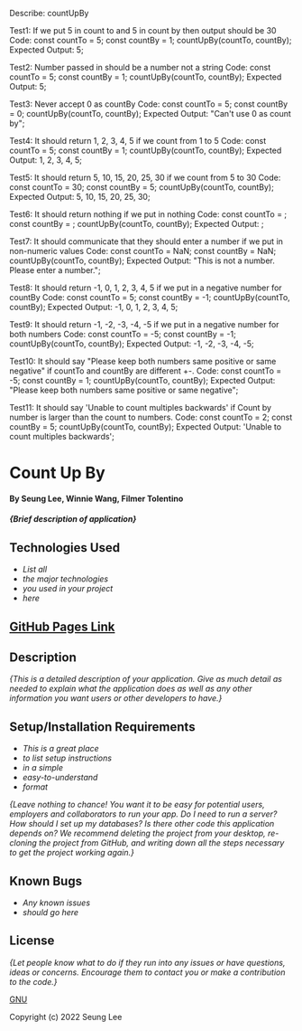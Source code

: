 Describe: countUpBy

Test1: If we put 5 in count to and 5 in count by then output should be 30
Code:
const countTo = 5;
const countBy = 1;
countUpBy(countTo, countBy);
Expected Output: 5;

Test2: Number passed in should be a number not a string
Code:
const countTo = 5;
const countBy = 1;
countUpBy(countTo, countBy);
Expected Output: 5;

Test3: Never accept 0 as countBy
Code:
const countTo = 5;
const countBy = 0;
countUpBy(countTo, countBy);
Expected Output: "Can't use 0 as count by";

Test4: It should return 1, 2, 3, 4, 5 if we count from 1 to 5
Code:
const countTo = 5;
const countBy = 1;
countUpBy(countTo, countBy);
Expected Output: 1, 2, 3, 4, 5;

Test5: It should return 5, 10, 15, 20, 25, 30 if we count from 5 to 30
Code:
const countTo = 30;
const countBy = 5;
countUpBy(countTo, countBy);
Expected Output: 5, 10, 15, 20, 25, 30;

Test6: It should return nothing if we put in nothing
Code:
const countTo = ;
const countBy = ;
countUpBy(countTo, countBy);
Expected Output: ;

Test7: It should communicate that they should enter a number if we put in non-numeric values
Code:
const countTo = NaN;
const countBy = NaN;
countUpBy(countTo, countBy);
Expected Output: "This is not a number. Please enter a number.";

Test8: It should return -1, 0, 1, 2, 3, 4, 5 if we put in a negative number for countBy
Code:
const countTo = 5;
const countBy = -1;
countUpBy(countTo, countBy);
Expected Output: -1, 0, 1, 2, 3, 4, 5;

Test9: It should return -1, -2, -3, -4, -5 if we put in a negative number for both numbers
Code:
const countTo = -5;
const countBy = -1;
countUpBy(countTo, countBy);
Expected Output: -1, -2, -3, -4, -5;

Test10: It should say "Please keep both numbers same positive or same negative" if countTo and countBy are different +-.
Code:
const countTo = -5;
const countBy = 1;
countUpBy(countTo, countBy);
Expected Output: "Please keep both numbers same positive or same negative";

Test11: It should say 'Unable to count multiples backwards' if Count by number is larger than the count to numbers.
Code:
const countTo = 2;
const countBy = 5;
countUpBy(countTo, countBy);
Expected Output: 'Unable to count multiples backwards';

# Count Up By

#### By Seung Lee, Winnie Wang, Filmer Tolentino

#### _{Brief description of application}_

## Technologies Used

* _List all_
* _the major technologies_
* _you used in your project_
* _here_

## [GitHub Pages Link](https://leark.github.io/)

## Description

_{This is a detailed description of your application. Give as much detail as needed to explain what the application does as well as any other information you want users or other developers to have.}_

## Setup/Installation Requirements

* _This is a great place_
* _to list setup instructions_
* _in a simple_
* _easy-to-understand_
* _format_

_{Leave nothing to chance! You want it to be easy for potential users, employers and collaborators to run your app. Do I need to run a server? How should I set up my databases? Is there other code this application depends on? We recommend deleting the project from your desktop, re-cloning the project from GitHub, and writing down all the steps necessary to get the project working again.}_

## Known Bugs

* _Any known issues_
* _should go here_

## License

_{Let people know what to do if they run into any issues or have questions, ideas or concerns.  Encourage them to contact you or make a contribution to the code.}_

[GNU](/LICENSE-GNU)

Copyright (c) 2022 Seung Lee